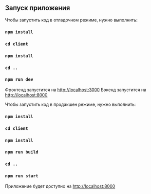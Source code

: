 ## Запуск приложения

Чтобы запустить код в отладочном режиме, нужно выполнить:

### `npm install`
### `cd client`
### `npm install`
### `cd ..`
### `npm run dev`

Фронтенд запустится на [http://localhost:3000](http://localhost:3000)
Бэкенд запустится на [http://localhost:8000](http://localhost:8000)


Чтобы запустить код в продакшен режиме, нужно выполнить:

### `npm install`
### `cd client`
### `npm install`
### `npm run build`
### `cd ..`
### `npm run start`

Приложение будет доступно на [http://localhost:8000](http://localhost:8000)
